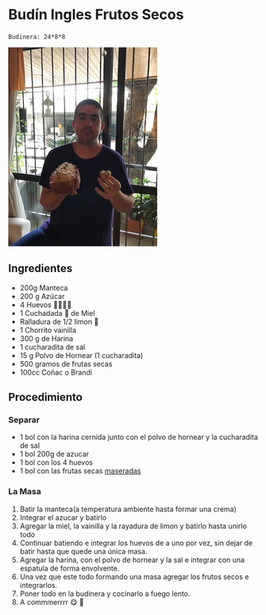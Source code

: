 # Budín Ingles Frutos Secos
```
Budinera: 24*8*8
```

![Budín Inglés](pictures/budin-ingles.jpeg)

## Ingredientes
- 200g Manteca
- 200 g Azúcar
- 4 Huevos :egg::egg::egg::egg:
- 1 Cuchadada :spoon: de Miel 
- Ralladura de 1/2 limon :lemon:
- 1 Chorrito vainilla
- 300 g de Harina
- 1 cucharadita de sal
- 15 g Polvo de Hornear (1 cucharadita)
- 500 gramos de frutas secas
- 100cc Coñac o Brandi

## Procedimiento

### Separar

- 1 bol con la harina cernida junto con el polvo de hornear y la cucharadita de sal
- 1 bol 200g de azucar
- 1 bol con los 4 huevos
- 1 bol con las frutas secas [maseradas](../preparaciones/maserar-frutas-secas.md)

### La Masa

1. Batir la manteca(a temperatura ambiente hasta formar una crema)
2. Integrar el azucar y batirlo
3. Agregar la miel, la vainilla y la rayadura de limon y batirlo hasta unirlo todo
4. Continuar batiendo e integrar los huevos de a uno por vez, sin dejar de batir hasta que quede una única masa.
5. Agregar la harina, con el polvo de hornear y la sal e integrar con una espatula de forma envolvente.
6. Una vez que este todo formando una masa agregar los frutos secos e integrarlos.
7. Poner todo en la budinera y cocinarlo a fuego lento.
8. A commmerrrr :yum: :cake:
